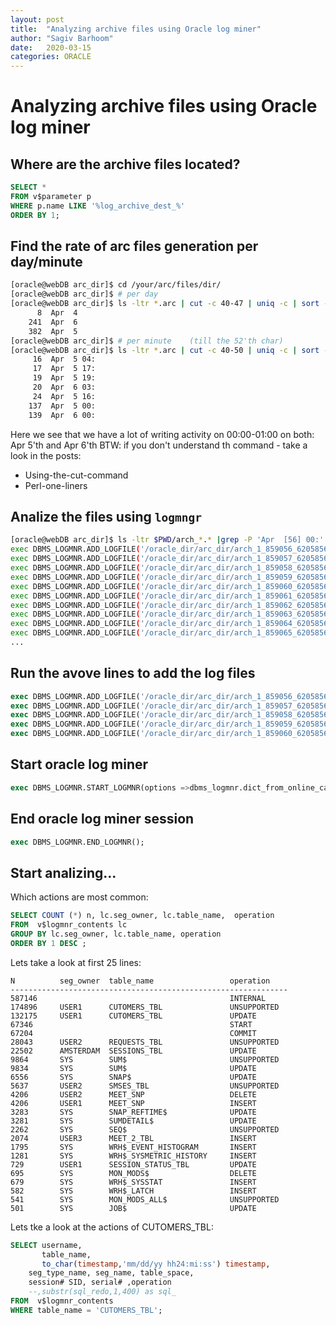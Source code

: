 ```yaml
---
layout: post
title:  "Analyzing archive files using Oracle log miner"
author: "Sagiv Barhoom"
date:   2020-03-15
categories: ORACLE 
---
```

# Analyzing archive files using Oracle log miner

## Where are the archive files located?
```sql
SELECT *
FROM v$parameter p
WHERE p.name LIKE '%log_archive_dest_%'
ORDER BY 1;
```


## Find the rate of arc files generation per day/minute
```bash
[oracle@webDB arc_dir]$ cd /your/arc/files/dir/
[oracle@webDB arc_dir]$ # per day
[oracle@webDB arc_dir]$ ls -ltr *.arc | cut -c 40-47 | uniq -c | sort -n  | tail -15
      8  Apr  4
    241  Apr  6
    382  Apr  5
[oracle@webDB arc_dir]$ # per minute    (till the 52'th char)            
[oracle@webDB arc_dir]$ ls -ltr *.arc | cut -c 40-50 | uniq -c | sort -n  | tail -7
     16  Apr  5 04:
     17  Apr  5 17:
     19  Apr  5 19:
     20  Apr  6 03:
     24  Apr  5 16:
    137  Apr  5 00:
    139  Apr  6 00:


```

Here we see that we have a lot of writing activity on 00:00-01:00  on both:  Apr  5'th and  Apr  6'th
BTW: if you don't understand th command - take a look in the posts:
- Using-the-cut-command
- Perl-one-liners

## Analize the files using ```logmngr```
```bash
[oracle@webDB arc_dir]$ ls -ltr $PWD/arch_*.* |grep -P 'Apr  [56] 00:' |  cut -c 54-200 | perl -i -pe "s/^/$postfix/;"| perl -i -pe "s/$/$suffix/"
exec DBMS_LOGMNR.ADD_LOGFILE('/oracle_dir/arc_dir/arch_1_859056_620585656.arc');
exec DBMS_LOGMNR.ADD_LOGFILE('/oracle_dir/arc_dir/arch_1_859057_620585656.arc');
exec DBMS_LOGMNR.ADD_LOGFILE('/oracle_dir/arc_dir/arch_1_859058_620585656.arc');
exec DBMS_LOGMNR.ADD_LOGFILE('/oracle_dir/arc_dir/arch_1_859059_620585656.arc');
exec DBMS_LOGMNR.ADD_LOGFILE('/oracle_dir/arc_dir/arch_1_859060_620585656.arc');
exec DBMS_LOGMNR.ADD_LOGFILE('/oracle_dir/arc_dir/arch_1_859061_620585656.arc');
exec DBMS_LOGMNR.ADD_LOGFILE('/oracle_dir/arc_dir/arch_1_859062_620585656.arc');
exec DBMS_LOGMNR.ADD_LOGFILE('/oracle_dir/arc_dir/arch_1_859063_620585656.arc');
exec DBMS_LOGMNR.ADD_LOGFILE('/oracle_dir/arc_dir/arch_1_859064_620585656.arc');
exec DBMS_LOGMNR.ADD_LOGFILE('/oracle_dir/arc_dir/arch_1_859065_620585656.arc');
...
``` 

## Run the avove lines to add the log files
```sql
exec DBMS_LOGMNR.ADD_LOGFILE('/oracle_dir/arc_dir/arch_1_859056_620585656.arc');
exec DBMS_LOGMNR.ADD_LOGFILE('/oracle_dir/arc_dir/arch_1_859057_620585656.arc');
exec DBMS_LOGMNR.ADD_LOGFILE('/oracle_dir/arc_dir/arch_1_859058_620585656.arc');
exec DBMS_LOGMNR.ADD_LOGFILE('/oracle_dir/arc_dir/arch_1_859059_620585656.arc');
exec DBMS_LOGMNR.ADD_LOGFILE('/oracle_dir/arc_dir/arch_1_859060_620585656.arc');


```
## Start oracle log miner 
```sql
exec DBMS_LOGMNR.START_LOGMNR(options =>dbms_logmnr.dict_from_online_catalog);
```

## End oracle log miner session
```sql
exec DBMS_LOGMNR.END_LOGMNR();
```

## Start analizing...

Which actions are most common:
```sql
SELECT COUNT (*) n, lc.seg_owner, lc.table_name,  operation
FROM  v$logmnr_contents lc
GROUP BY lc.seg_owner, lc.table_name, operation
ORDER BY 1 DESC ;
```

Lets take a look at first 25 lines:
```
N          seg_owner  table_name                 operation
--------------------------------------------------------------
587146                                           INTERNAL
174896     USER1      CUTOMERS_TBL               UNSUPPORTED
132175     USER1      CUTOMERS_TBL               UPDATE
67346                                            START
67204                                            COMMIT
28043      USER2      REQUESTS_TBL               UNSUPPORTED
22502      AMSTERDAM  SESSIONS_TBL               UPDATE
9864       SYS        SUM$                       UNSUPPORTED
9834       SYS        SUM$                       UPDATE
6556       SYS        SNAP$                      UPDATE
5637       USER2      SMSES_TBL                  UNSUPPORTED
4206       USER2      MEET_SNP                   DELETE
4206       USER1      MEET_SNP                   INSERT
3283       SYS        SNAP_REFTIME$              UPDATE
3281       SYS        SUMDETAIL$                 UPDATE
2262       SYS        SEQ$                       UNSUPPORTED
2074       USER3      MEET_2_TBL                 INSERT
1795       SYS        WRH$_EVENT_HISTOGRAM       INSERT
1281       SYS        WRH$_SYSMETRIC_HISTORY     INSERT
729        USER1      SESSION_STATUS_TBL         UPDATE
695        SYS        MON_MODS$                  DELETE
679        SYS        WRH$_SYSSTAT               INSERT
582        SYS        WRH$_LATCH                 INSERT
541        SYS        MON_MODS_ALL$              UNSUPPORTED
501        SYS        JOB$                       UPDATE
```

Lets tke a look at the actions of CUTOMERS_TBL:

```sql
SELECT username,
       table_name, 
       to_char(timestamp,'mm/dd/yy hh24:mi:ss') timestamp,
	seg_type_name, seg_name, table_space, 
	session# SID, serial# ,operation
	--,substr(sql_redo,1,400) as sql_
FROM  v$logmnr_contents
WHERE table_name = 'CUTOMERS_TBL';
```


